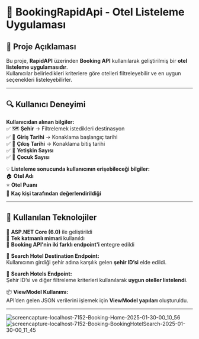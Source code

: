 # 🏨 BookingRapidApi - Otel Listeleme Uygulaması


## 📌 Proje Açıklaması  
Bu proje, **RapidAPI** üzerinden **Booking API** kullanılarak geliştirilmiş bir **otel listeleme uygulamasıdır**.  
Kullanıcılar belirledikleri kriterlere göre otelleri filtreleyebilir ve en uygun seçenekleri listeleyebilirler.  

---

## 🔍 Kullanıcı Deneyimi  

**Kullanıcıdan alınan bilgiler:**  
✅ 🗺️ **Şehir** → Filtrelemek istedikleri destinasyon  
✅ 📅 **Giriş Tarihi** → Konaklama başlangıç tarihi  
✅ 📅 **Çıkış Tarihi** → Konaklama bitiş tarihi  
✅ 👤 **Yetişkin Sayısı**  
✅ 🧒 **Çocuk Sayısı**  

💡 **Listeleme sonucunda kullanıcının erişebileceği bilgiler:**  
🏠 **Otel Adı**  
⭐ **Otel Puanı**  
👥 **Kaç kişi tarafından değerlendirildiği**  

---

## 🚀 Kullanılan Teknolojiler  

🔹 **ASP.NET Core (6.0)** ile geliştirildi  
🔹 **Tek katmanlı mimari** kullanıldı  
🔹 **Booking API'nin iki farklı endpoint'i** entegre edildi  

📌 **Search Hotel Destination Endpoint:**  
Kullanıcının girdiği şehir adına karşılık gelen **şehir ID’si** elde edildi.  

📌 **Search Hotels Endpoint:**  
Şehir ID’si ve diğer filtreleme kriterleri kullanılarak **uygun oteller listelendi**.  

📦 **ViewModel Kullanımı:**  
API’den gelen JSON verilerini işlemek için **ViewModel yapıları** oluşturuldu.  

---
![screencapture-localhost-7152-Booking-Home-2025-01-30-00_10_56](https://github.com/user-attachments/assets/cb0c70e8-d3a8-46a0-9e68-c1672c87d67b)
![screencapture-localhost-7152-Booking-BookingHotelSearch-2025-01-30-00_11_45](https://github.com/user-attachments/assets/5d00caab-46d5-4f08-b9aa-83405841d351)
